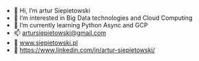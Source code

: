 - 👋 Hi, I’m artur Siepietowski
- 👀 I’m interested in Big Data technologies and Cloud Computing
- 🌱 I’m currently learning Python Async and GCP
- 📫 artursiepietowski@gmail.com
- 🔗 www.siepietowski.pl
- 🔗 https://www.linkedin.com/in/artur-siepietowski/

<!---
artusiep/artusiep is a ✨ special ✨ repository because its `README.md` (this file) appears on your GitHub profile.
You can click the Preview link to take a look at your changes.
--->
